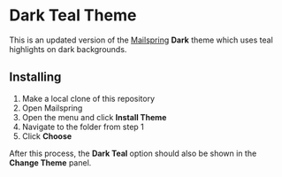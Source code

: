 # Dark Teal Theme

This is an updated version of the [Mailspring](http://www.getmailspring.com/) **Dark** theme which uses teal highlights on dark backgrounds.

## Installing

1. Make a local clone of this repository
2. Open Mailspring
3. Open the menu and click **Install Theme**
4. Navigate to the folder from step 1
5. Click **Choose**

After this process, the **Dark Teal** option should also be shown in the **Change Theme** panel.